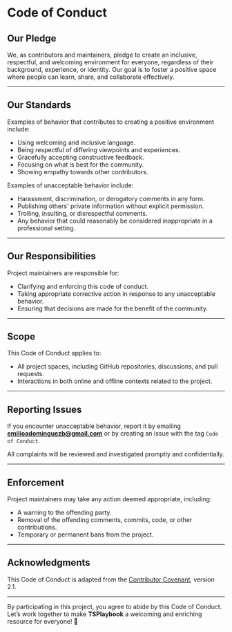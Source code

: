 # Code of Conduct

## Our Pledge

We, as contributors and maintainers, pledge to create an inclusive, respectful, and welcoming environment for everyone,
regardless of their background, experience, or identity. Our goal is to foster a positive space where people can learn,
share, and collaborate effectively.

---

## Our Standards

Examples of behavior that contributes to creating a positive environment include:

-   Using welcoming and inclusive language.
-   Being respectful of differing viewpoints and experiences.
-   Gracefully accepting constructive feedback.
-   Focusing on what is best for the community.
-   Showing empathy towards other contributors.

Examples of unacceptable behavior include:

-   Harassment, discrimination, or derogatory comments in any form.
-   Publishing others' private information without explicit permission.
-   Trolling, insulting, or disrespectful comments.
-   Any behavior that could reasonably be considered inappropriate in a professional setting.

---

## Our Responsibilities

Project maintainers are responsible for:

-   Clarifying and enforcing this code of conduct.
-   Taking appropriate corrective action in response to any unacceptable behavior.
-   Ensuring that decisions are made for the benefit of the community.

---

## Scope

This Code of Conduct applies to:

-   All project spaces, including GitHub repositories, discussions, and pull requests.
-   Interactions in both online and offline contexts related to the project.

---

## Reporting Issues

If you encounter unacceptable behavior, report it by emailing [**emilioadominguezb@gmail.com**](mailto:) or by creating
an issue with the tag `Code of Conduct`.

All complaints will be reviewed and investigated promptly and confidentially.

---

## Enforcement

Project maintainers may take any action deemed appropriate, including:

-   A warning to the offending party.
-   Removal of the offending comments, commits, code, or other contributions.
-   Temporary or permanent bans from the project.

---

## Acknowledgments

This Code of Conduct is adapted from the [Contributor Covenant](https://www.contributor-covenant.org/), version 2.1.

---

By participating in this project, you agree to abide by this Code of Conduct. Let’s work together to make **TSPlaybook**
a welcoming and enriching resource for everyone! 🌟
